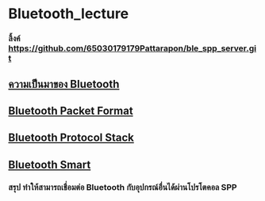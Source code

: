 # Bluetooth_lecture
### ลิ้งค์ https://github.com/65030179179Pattarapon/ble_spp_server.git

## [ความเป็นมาของ Bluetooth](https://github.com/Special-Topic-2567/Bluetooth_lecture/blob/main/Bluetooth_1.md)

## [Bluetooth Packet Format](https://github.com/Special-Topic-2567/Bluetooth_lecture/blob/main/Bluetooth_2.md)

## [Bluetooth Protocol Stack](https://github.com/Special-Topic-2567/Bluetooth_lecture/blob/main/Bluetooth_3.md)

## [Bluetooth Smart](https://github.com/Special-Topic-2567/Bluetooth_lecture/blob/main/Bluetooth_4.md)

### สรุป ทำให้สามารถเชื่อมต่อ Bluetooth กับอุปกรณ์อื่นได้ผ่านโปรโตคอล SPP
